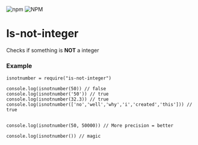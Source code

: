 ![npm](https://img.shields.io/npm/v/deezer-web-api) ![NPM](https://img.shields.io/npm/l/deezer-web-api?registry_uri=https%3A%2F%2Fregistry.npmjs.org)
# Is-not-integer

Checks if something is **NOT** a integer

### Example


```
isnotnumber = require("is-not-integer")

console.log(isnotnumber(50)) // false
console.log(isnotnumber('50')) // true
console.log(isnotnumber(32.3)) // true
console.log(isnotnumber(['no','well','why','i','created','this'])) // true


console.log(isnotnumber(50, 50000)) // More precision = better

console.log(isnotnumber()) // magic
```
